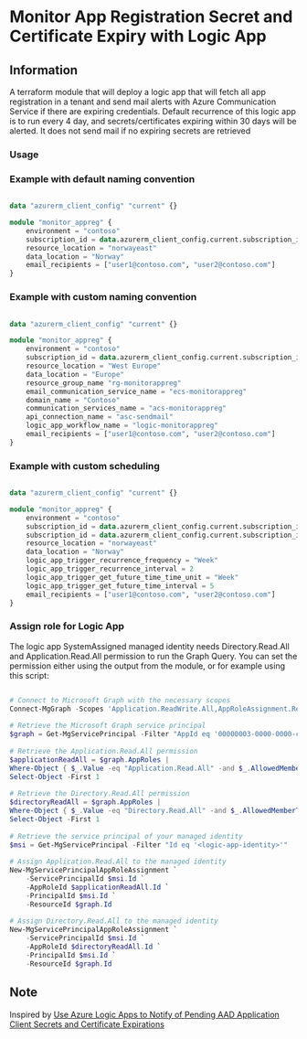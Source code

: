 # Monitor App Registration Secret and Certificate Expiry with Logic App  

## Information  

A terraform module that will deploy a logic app that will fetch all app registration in a tenant and send mail alerts with Azure Communication Service if there are expiring credentials. Default recurrence of this logic app is to run every 4 day, and secrets/certificates expiring within 30 days will be alerted. It does not send mail if no expiring secrets are retrieved

### Usage

### Example with default naming convention  

```terraform

data "azurerm_client_config" "current" {}

module "monitor_appreg" {
    environment = "contoso"
    subscription_id = data.azurerm_client_config.current.subscription_id
    resource_location = "norwayeast"
    data_location = "Norway"
    email_recipients = ["user1@contoso.com", "user2@contoso.com"]
}
```

### Example with custom naming convention

```terraform

data "azurerm_client_config" "current" {}

module "monitor_appreg" {
    environment = "contoso"
    subscription_id = data.azurerm_client_config.current.subscription_id
    resource_location = "West Europe"
    data_location = "Europe"
    resource_group_name "rg-monitorappreg"
    email_communication_service_name = "ecs-monitorappreg"
    domain_name = "Contoso"
    communication_services_name = "acs-monitorappreg"
    api_connection_name = "asc-sendmail"
    logic_app_workflow_name = "logic-monitorappreg"
    email_recipients = ["user1@contoso.com", "user2@contoso.com"]
}
```

### Example with custom scheduling

```terraform

data "azurerm_client_config" "current" {}

module "monitor_appreg" {
    environment = "contoso"
    subscription_id = data.azurerm_client_config.current.subscription_id
    subscription_id = data.azurerm_client_config.current.subscription_id
    resource_location = "norwayeast"
    data_location = "Norway"
    logic_app_trigger_recurrence_frequency = "Week"
    logic_app_trigger_recurrence_interval = 2
    logic_app_trigger_get_future_time_time_unit = "Week"
    logic_app_trigger_get_future_time_interval = 5
    email_recipients = ["user1@contoso.com", "user2@contoso.com"]
}
```

### Assign role for Logic App

The logic app SystemAssigned managed identity needs Directory.Read.All and Application.Read.All permission to run the Graph Query. You can set the permission either using the output from the module, or for example using this script:

```powershell

# Connect to Microsoft Graph with the necessary scopes
Connect-MgGraph -Scopes 'Application.ReadWrite.All,AppRoleAssignment.ReadWrite.All'
 
# Retrieve the Microsoft Graph service principal
$graph = Get-MgServicePrincipal -Filter "AppId eq '00000003-0000-0000-c000-000000000000'"
 
# Retrieve the Application.Read.All permission
$applicationReadAll = $graph.AppRoles |
Where-Object { $_.Value -eq "Application.Read.All" -and $_.AllowedMemberTypes -contains "Application" } |
Select-Object -First 1
 
# Retrieve the Directory.Read.All permission
$directoryReadAll = $graph.AppRoles |
Where-Object { $_.Value -eq "Directory.Read.All" -and $_.AllowedMemberTypes -contains "Application" } |
Select-Object -First 1
 
# Retrieve the service principal of your managed identity
$msi = Get-MgServicePrincipal -Filter "Id eq '<logic-app-identity>'"
 
# Assign Application.Read.All to the managed identity
New-MgServicePrincipalAppRoleAssignment `
    -ServicePrincipalId $msi.Id `
    -AppRoleId $applicationReadAll.Id `
    -PrincipalId $msi.Id `
    -ResourceId $graph.Id
 
# Assign Directory.Read.All to the managed identity
New-MgServicePrincipalAppRoleAssignment `
    -ServicePrincipalId $msi.Id `
    -AppRoleId $directoryReadAll.Id `
    -PrincipalId $msi.Id `
    -ResourceId $graph.Id

```

## Note

Inspired by [Use Azure Logic Apps to Notify of Pending AAD Application Client Secrets and Certificate Expirations](https://techcommunity.microsoft.com/t5/core-infrastructure-and-security/use-azure-logic-apps-to-notify-of-pending-aad-application-client/ba-p/3014603)  
